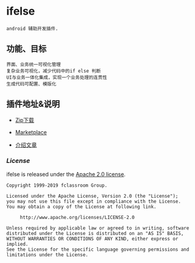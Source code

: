# ifelse 
    android 辅助开发插件.
## 功能、目标
    界面、业务统一可视化管理
    复杂业务可视化，减少代码中的if else 判断
    UI与业务一体化集成，实现一个业务处理的连贯性
    生成代码可配置、模版化

## 插件地址&说明

* [Zip下载](./ifelse.zip)

* [Marketplace](https://plugins.jetbrains.com/plugin/12094-ifelse)

* [介绍文章](./README_CN.md)


### *License*

ifelse is released under the [Apache 2.0 license](license.txt).

```
Copyright 1999-2019 fclassroom Group.

Licensed under the Apache License, Version 2.0 (the "License");
you may not use this file except in compliance with the License.
You may obtain a copy of the License at following link.

     http://www.apache.org/licenses/LICENSE-2.0

Unless required by applicable law or agreed to in writing, software
distributed under the License is distributed on an "AS IS" BASIS,
WITHOUT WARRANTIES OR CONDITIONS OF ANY KIND, either express or implied.
See the License for the specific language governing permissions and
limitations under the License.
```